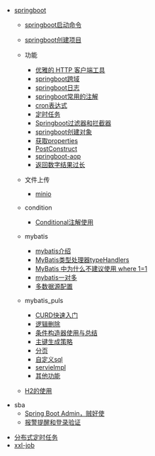 - [springboot](springboot/README.md)
  - [springboot启动命令](springboot/springboot启动命令.md)
  - [springboot创建项目](springboot/start.md)
  - 功能
    - [优雅的 HTTP 客户端工具](springboot/功能/retrofit.md)
    - [springboot跨域](springboot/功能/springboot跨域.md)
    - [springboot日志](springboot/功能/日志.md)
    - [springboot常用的注解](springboot/功能/springboot常用的注解.md)
    - [cron表达式](springboot/功能/cron表达式.md)
    - [定时任务](springboot/功能/定时任务.md)
    - [Springboot过滤器和拦截器](springboot/功能/Springboot过滤器和拦截器.md)
    - [springboot创建对象](springboot/功能/springboot对象.md)
    - [获取properties](springboot/功能/获取properties.md)
    - [PostConstruct](springboot/功能/PostConstruct.md)
    - [springboot-aop](springboot/功能/aop.md)
    - [返回数字结果过长](springboot/功能/返回数字结果过长.md)

  
  - 文件上传
    - [minio](springboot/文件上传/minio.md)

  - condition
    - [Conditional注解使用](springboot/condition/Conditional.md)

  - mybatis
    - [mybatis介绍](springboot/mybatis/mybatis介绍.md)
    - [MyBatis类型处理器typeHandlers](springboot/mybatis/typeHanders.md)
    - [MyBatis 中为什么不建议使用 where 1=1](springboot/mybatis/注意.md)
    - [mybatis一对多](springboot/mybatis/mybatis一对多.md)
    - [多数据源配置](springboot/mybatis/多数据源配置.md)

  - mybatis_puls
    - [CURD快速入门](springboot/mybatis_puls/CURD快速入门.md)
    - [逻辑删除](springboot/mybatis_puls/逻辑删除.md)
    - [条件构造器使用与总结](springboot/mybatis_puls/条件构造器使用与总结.md)
    - [主键生成策略](springboot/mybatis_puls/主键生成策略.md)
    - [分页](springboot/mybatis_puls/分页.md)
    - [自定义sql](springboot/mybatis_puls/自定义sql.md)
    - [servieImpl](springboot/mybatis_puls/servieImpl.md)
    - [其他功能](springboot/mybatis_puls/其他功能.md)
  - [H2的使用](springboot/功能/H2的使用.md)


[comment]: <> (sba笔记需要完善)
  - sba
    - [Spring Boot Admin，贼好使](springboot/sba/Spring_Boot_Admin.md)
    - [报警提醒和登录验证](springboot/sba/报警提醒和登录验证功能实现.md)

[comment]: <> (分布式定时任务)
  - [分布式定时任务](linux/定时任务/主流的分布式定时任务.md)
  - [xxl-job](springboot/xxl-job/README.md)